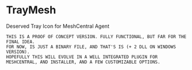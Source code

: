 # TrayMesh
Deserved Tray Icon for MeshCentral Agent


	THIS IS A PROOF OF CONCEPT VERSION. FULLY FUNCTIONAL, BUT FAR FOR THE FINAL IDEA. 
	FOR NOW, IS JUST A BINARY FILE, AND THAT'S IS (+ 2 DLL ON WINDOWS VERSION).
	HOPEFULLY THIS WILL EVOLVE IN A WELL INTEGRATED PLUGIN FOR MESHCENTRAL, AND INSTALLER, AND A FEW CUSTOMIZABLE OPTIONS.
	
	
